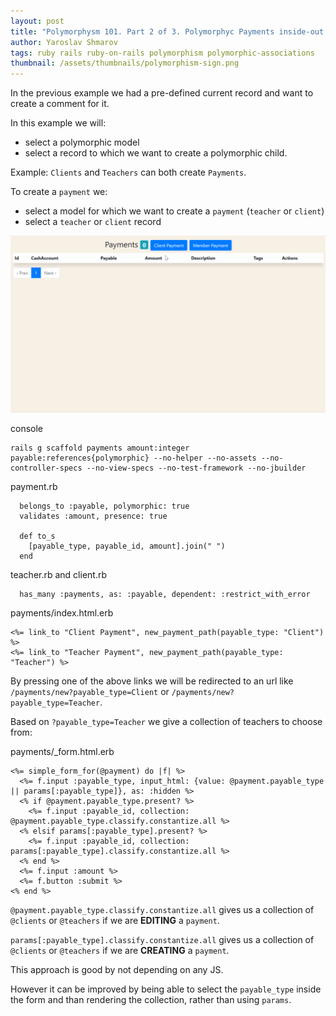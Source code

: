 ```yaml
---
layout: post
title: "Polymorphysm 101. Part 2 of 3. Polymorphyc Payments inside-out."
author: Yaroslav Shmarov
tags: ruby rails ruby-on-rails polymorphism polymorphic-associations
thumbnail: /assets/thumbnails/polymorphism-sign.png
---
```


In the previous example we had a pre-defined current record and want to create a comment for it.

In this example we will:
* select a polymorphic model 
* select a record to which we want to create a polymorphic child.

Example: `Clients` and `Teachers` can both create `Payments`.

To create a `payment` we:
* select a model for which we want to create a `payment` (`teacher` or `client`)
* select a `teacher` or `client` record

![polymorphic-payments.gif](/assets/images/polymorphic-payments.gif)

console
```
rails g scaffold payments amount:integer payable:references{polymorphic} --no-helper --no-assets --no-controller-specs --no-view-specs --no-test-framework --no-jbuilder
```
payment.rb
```
  belongs_to :payable, polymorphic: true
  validates :amount, presence: true

  def to_s
    [payable_type, payable_id, amount].join(" ")
  end
```
teacher.rb and client.rb
```
  has_many :payments, as: :payable, dependent: :restrict_with_error
```
payments/index.html.erb
```
<%= link_to "Client Payment", new_payment_path(payable_type: "Client") %>
<%= link_to "Teacher Payment", new_payment_path(payable_type: "Teacher") %>
```

By pressing one of the above links we will be redirected to an url like `/payments/new?payable_type=Client` or `/payments/new?payable_type=Teacher`.

Based on `?payable_type=Teacher` we give a collection of teachers to choose from:

payments/_form.html.erb
```
<%= simple_form_for(@payment) do |f| %>
  <%= f.input :payable_type, input_html: {value: @payment.payable_type || params[:payable_type]}, as: :hidden %>
  <% if @payment.payable_type.present? %>
    <%= f.input :payable_id, collection: @payment.payable_type.classify.constantize.all %>
  <% elsif params[:payable_type].present? %>
    <%= f.input :payable_id, collection: params[:payable_type].classify.constantize.all %>
  <% end %>
  <%= f.input :amount %>
  <%= f.button :submit %>
<% end %>
```

`@payment.payable_type.classify.constantize.all` gives us a collection of `@clients` or `@teachers` if we are **EDITING** a `payment`.

`params[:payable_type].classify.constantize.all` gives us a collection of `@clients` or `@teachers` if we are **CREATING** a `payment`.

This approach is good by not depending on any JS.

However it can be improved by being able to select the `payable_type` inside the form and than rendering the collection, rather than using `params`.
